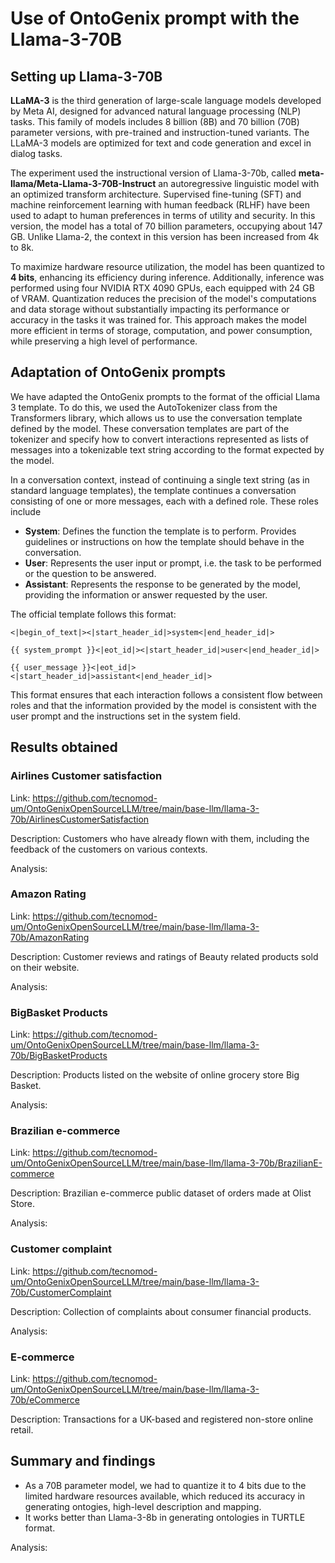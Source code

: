 # Use of OntoGenix prompt with the Llama-3-70B

## Setting up Llama-3-70B

**LLaMA-3** is the third generation of large-scale language models developed by Meta AI, designed for advanced natural language processing (NLP) tasks.  This family of models includes 8 billion (8B) and 70 billion (70B) parameter versions, with pre-trained and instruction-tuned variants. The LLaMA-3 models are optimized for text and code generation and excel in dialog tasks. 

The experiment used the instructional version of Llama-3-70b, called **meta-llama/Meta-Llama-3-70B-Instruct** an autoregressive linguistic model with an optimized transform architecture. Supervised fine-tuning (SFT) and machine reinforcement learning with human feedback (RLHF) have been used to adapt to human preferences in terms of utility and security. In this version, the model has a total of 70 billion parameters, occupying about 147 GB. Unlike Llama-2, the context in this version has been increased from 4k to 8k.

To maximize hardware resource utilization, the model has been quantized to **4 bits**, enhancing its efficiency during inference. Additionally, inference was performed using four NVIDIA RTX 4090 GPUs, each equipped with 24 GB of VRAM. Quantization reduces the precision of the model's computations and data storage without substantially impacting its performance or accuracy in the tasks it was trained for. This approach makes the model more efficient in terms of storage, computation, and power consumption, while preserving a high level of performance.

## Adaptation of OntoGenix prompts

We have adapted the OntoGenix prompts to the format of the official Llama 3 template. To do this, we used the AutoTokenizer class from the Transformers library, which allows us to use the conversation template defined by the model. These conversation templates are part of the tokenizer and specify how to convert interactions represented as lists of messages into a tokenizable text string according to the format expected by the model.

In a conversation context, instead of continuing a single text string (as in standard language templates), the template continues a conversation consisting of one or more messages, each with a defined role. These roles include

- **System**: Defines the function the template is to perform. Provides guidelines or instructions on how the template should behave in the conversation.
- **User**: Represents the user input or prompt, i.e. the task to be performed or the question to be answered.
- **Assistant**: Represents the response to be generated by the model, providing the information or answer requested by the user.

The official template follows this format:

```
<|begin_of_text|><|start_header_id|>system<|end_header_id|>

{{ system_prompt }}<|eot_id|><|start_header_id|>user<|end_header_id|>

{{ user_message }}<|eot_id|><|start_header_id|>assistant<|end_header_id|>
```

This format ensures that each interaction follows a consistent flow between roles and that the information provided by the model is consistent with the user prompt and the instructions set in the system field.

## Results obtained

### Airlines Customer satisfaction

Link: https://github.com/tecnomod-um/OntoGenixOpenSourceLLM/tree/main/base-llm/llama-3-70b/AirlinesCustomerSatisfaction

Description: Customers who have already flown with them, including the feedback of the customers on various contexts. 

Analysis: 

### Amazon Rating

Link: https://github.com/tecnomod-um/OntoGenixOpenSourceLLM/tree/main/base-llm/llama-3-70b/AmazonRating

Description: Customer reviews and ratings of Beauty related products sold on their website.

Analysis: 

### BigBasket Products

Link: https://github.com/tecnomod-um/OntoGenixOpenSourceLLM/tree/main/base-llm/llama-3-70b/BigBasketProducts

Description: Products listed on the website of online grocery store Big Basket.

Analysis: 

###  Brazilian e-commerce

Link: https://github.com/tecnomod-um/OntoGenixOpenSourceLLM/tree/main/base-llm/llama-3-70b/BrazilianE-commerce

Description: Brazilian e-commerce public dataset of orders made at Olist Store.

Analysis: 

### Customer complaint

Link: https://github.com/tecnomod-um/OntoGenixOpenSourceLLM/tree/main/base-llm/llama-3-70b/CustomerComplaint

Description: Collection of complaints about consumer financial products.

Analysis: 

### E-commerce

Link: https://github.com/tecnomod-um/OntoGenixOpenSourceLLM/tree/main/base-llm/llama-3-70b/eCommerce

Description: Transactions for a UK-based and registered non-store online retail.

## Summary and findings

- As a 70B parameter model, we had to quantize it to 4 bits due to the limited hardware resources available, which reduced its accuracy in generating ontogies, high-level description and mapping.
- It works better than Llama-3-8b in generating ontologies in TURTLE format.
  
Analysis: 
